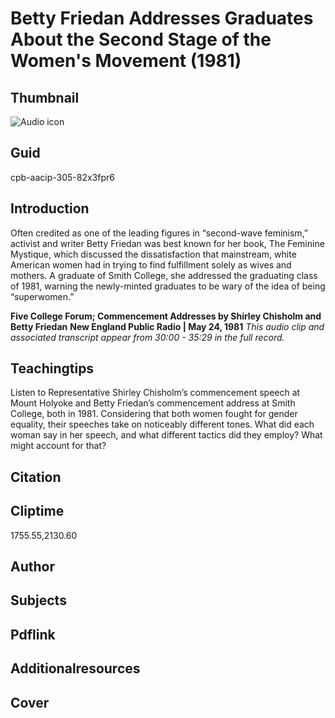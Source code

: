 # Betty Friedan Addresses Graduates About the Second Stage of the Women's Movement (1981)

## Thumbnail

![Audio icon](https://s3.amazonaws.com/americanarchive.org/primary_source_sets/audio-digitized.jpg "Audio icon")


## Guid
cpb-aacip-305-82x3fpr6

## Introduction

Often credited as one of the leading figures in “second-wave feminism,” activist and writer Betty Friedan was best known for her book, The Feminine Mystique, which discussed the dissatisfaction that mainstream, white American women had in trying to find fulfillment solely as wives and mothers. A graduate of Smith College, she addressed the graduating class of 1981, warning the newly-minted graduates to be wary of the idea of being “superwomen.” 

<b>Five College Forum; Commencement Addresses by Shirley Chisholm and Betty Friedan</b>
<b>New England Public Radio | May 24, 1981</b>
<i>This audio clip and associated transcript appear from 30:00 - 35:29 in the full record.</i>

## Teachingtips

Listen to Representative Shirley Chisholm’s commencement speech at Mount Holyoke and Betty Friedan’s commencement address at Smith College, both in 1981. Considering that both women fought for gender equality, their speeches take on noticeably different tones. What did each woman say in her speech, and what different tactics did they employ? What might account for that? 

## Citation

## Cliptime

1755.55,2130.60

## Author
## Subjects
## Pdflink
## Additionalresources
## Cover
